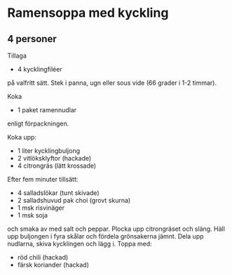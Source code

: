 # Ramensoppa med kyckling

## 4 personer

Tillaga

-   4 kycklingfiléer

på valfritt sätt. Stek i panna, ugn eller sous vide (66 grader i 1-2
timmar).

Koka

-   1 paket ramennudlar

enligt förpackningen.

Koka upp:

-   1 liter kycklingbuljong
-   2 vitlöksklyftor (hackade)
-   4 citrongräs (lätt krossade)

Efter fem minuter tillsätt:

-   4 salladslökar (tunt skivade)
-   2 salladshuvud pak choi (grovt skurna)
-   1 msk risvinäger
-   1 msk soja

och smaka av med salt och peppar. Plocka upp citrongräset och släng.
Häll upp buljongen i fyra skålar och fördela grönsakerna jämnt. Dela upp
nudlarna, skiva kycklingen och lägg i. Toppa med:

-   röd chili (hackad)
-   färsk koriander (hackad)
